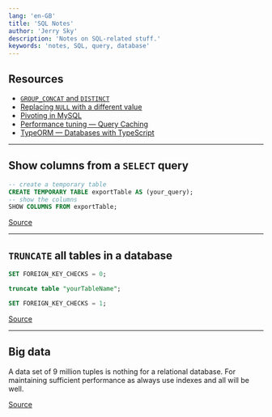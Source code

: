 ```yaml
---
lang: 'en-GB'
title: 'SQL Notes'
author: 'Jerry Sky'
description: 'Notes on SQL-related stuff.'
keywords: 'notes, SQL, query, database'
---
```




## Resources

- [`GROUP_CONCAT` and `DISTINCT`](https://stackoverflow.com/questions/3083499/mysql-distinct-on-a-group-concat)
- [Replacing `NULL` with a different value](https://database.guide/4-ways-to-replace-null-with-a-different-value-in-mysql/)
- [Pivoting in MySQL](http://mysql.rjweb.org/doc.php/pivot)
- [Performance tuning — Query Caching](https://logicalread.com/2015/09/28/mysql-with-query-caching-mc13/#.Xh9i-nWYXmF)
- [TypeORM — Databases with TypeScript](https://www.infoq.com/articles/typescript-mysql/)

---



## Show columns from a `SELECT` query

```sql
-- create a temporary table
CREATE TEMPORARY TABLE exportTable AS (your_query);
-- show the columns
SHOW COLUMNS FROM exportTable;
```

[Source](https://stackoverflow.com/a/38816005/4249875)

---



## `TRUNCATE` all tables in a database

```sql
SET FOREIGN_KEY_CHECKS = 0;

truncate table "yourTableName";

SET FOREIGN_KEY_CHECKS = 1;
```

[Source](https://stackoverflow.com/a/45597248/4249875)

---



## Big data

A data set of 9 million tuples is nothing for a relational database.
For maintaining sufficient performance as always use indexes
and all will be well.

[Source](https://connor-mcdonald.com/2021/11/13/when-does-a-table-become-too-big)

